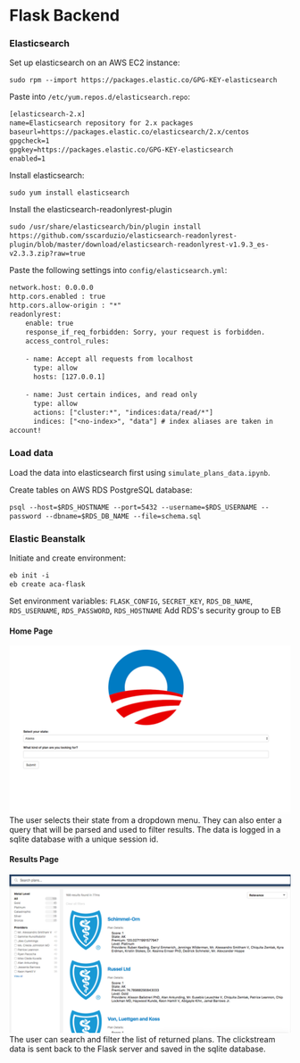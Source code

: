 # Flask Backend

### Elasticsearch
Set up elasticsearch on an AWS EC2 instance:

    sudo rpm --import https://packages.elastic.co/GPG-KEY-elasticsearch

Paste into `/etc/yum.repos.d/elasticsearch.repo`:

    [elasticsearch-2.x]
    name=Elasticsearch repository for 2.x packages
    baseurl=https://packages.elastic.co/elasticsearch/2.x/centos
    gpgcheck=1
    gpgkey=https://packages.elastic.co/GPG-KEY-elasticsearch
    enabled=1

Install elasticsearch:

    sudo yum install elasticsearch

Install the elasticsearch-readonlyrest-plugin

    sudo /usr/share/elasticsearch/bin/plugin install https://github.com/sscarduzio/elasticsearch-readonlyrest-plugin/blob/master/download/elasticsearch-readonlyrest-v1.9.3_es-v2.3.3.zip?raw=true

Paste the following settings into `config/elasticsearch.yml`:

    network.host: 0.0.0.0
    http.cors.enabled : true
    http.cors.allow-origin : "*"
    readonlyrest:
        enable: true
        response_if_req_forbidden: Sorry, your request is forbidden.
        access_control_rules:

        - name: Accept all requests from localhost
          type: allow
          hosts: [127.0.0.1]

        - name: Just certain indices, and read only
          type: allow
          actions: ["cluster:*", "indices:data/read/*"]
          indices: ["<no-index>", "data"] # index aliases are taken in account!


### Load data

Load the data into elasticsearch first using `simulate_plans_data.ipynb`.  

Create tables on AWS RDS PostgreSQL database:

    psql --host=$RDS_HOSTNAME --port=5432 --username=$RDS_USERNAME --password --dbname=$RDS_DB_NAME --file=schema.sql


### Elastic Beanstalk
Initiate and create environment:

    eb init -i
    eb create aca-flask

Set environment variables: `FLASK_CONFIG`, `SECRET_KEY`, `RDS_DB_NAME`, `RDS_USERNAME`, `RDS_PASSWORD`, `RDS_HOSTNAME`
Add RDS's security group to EB

#### Home Page
![home](screenshots/v3-ss1.png)
The user selects their state from a dropdown menu. They can also enter a query that will be parsed and used to filter results. The data is logged in a sqlite database with a unique session id.

#### Results Page
![result](screenshots/v3-ss2.png)
The user can search and filter the list of returned plans. The clickstream data is sent back to the Flask server and saved in the sqlite database.
